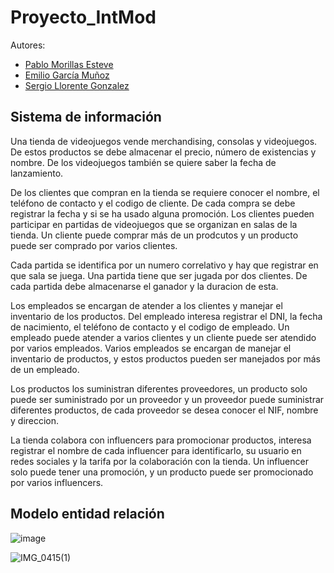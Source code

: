 # Proyecto_IntMod

Autores:

- [Pablo Morillas Esteve](https://github.com/pabloskii2006)
- [Emilio García Muñoz](https://github.com/Emilsito)
- [Sergio Llorente Gonzalez](https://github.com/CaulShiverss)

## Sistema de información

Una tienda de videojuegos vende merchandising, consolas y videojuegos. De estos productos se debe almacenar el precio, número de existencias y nombre. De los videojuegos también se quiere saber la fecha de lanzamiento.

De los clientes que compran en la tienda se requiere conocer el nombre, el teléfono de contacto y el codigo de cliente. De cada compra se debe registrar la fecha y si se ha usado alguna promoción. Los clientes pueden participar en partidas de videojuegos que se organizan en salas de la tienda. Un cliente puede comprar más de un prodcutos y un producto puede ser comprado por varios clientes.

Cada partida se identifica por un numero correlativo y hay que registrar en que sala se juega. Una partida tiene que ser jugada por dos clientes. De cada partida debe almacenarse el ganador y la duracion de esta.

Los empleados se encargan de atender a los clientes y manejar el inventario de los productos. Del empleado interesa registrar el DNI, la fecha de nacimiento, el teléfono de contacto y el codigo de empleado. Un empleado puede atender a varios clientes y un cliente puede ser atendido por varios empleados. Varios empleados se encargan de manejar el inventario de productos, y estos productos pueden ser manejados por más de un empleado.

Los productos los suministran diferentes proveedores, un producto solo puede ser suministrado por un proveedor y un proveedor puede suministrar diferentes productos, de cada proveedor se desea conocer el NIF, nombre y direccion.

La tienda colabora con influencers para promocionar productos, interesa registrar el nombre de cada influencer para identificarlo, su usuario en redes sociales y la tarifa por la colaboración con la tienda. Un influencer solo puede tener una promoción, y un producto puede ser promocionado por varios influencers.

## Modelo entidad relación

![image](https://github.com/user-attachments/assets/ebfbf286-0d48-47ab-8ff3-2dde47d9965b)


![IMG_0415(1)](https://github.com/user-attachments/assets/06e6c13e-6aee-4efd-86cc-38fa2f94badc)

